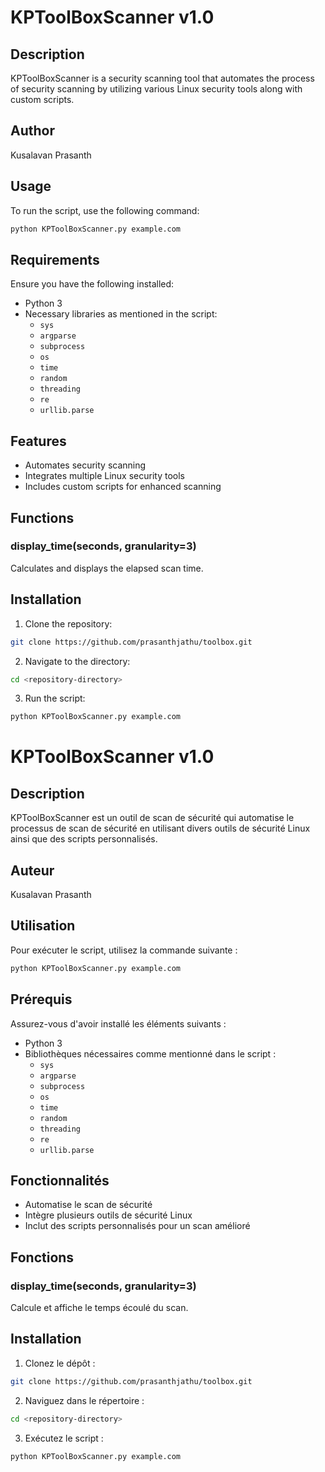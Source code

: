 
# KPToolBoxScanner v1.0

## Description
KPToolBoxScanner is a security scanning tool that automates the process of security scanning by utilizing various Linux security tools along with custom scripts.

## Author
Kusalavan Prasanth

## Usage
To run the script, use the following command:
```bash
python KPToolBoxScanner.py example.com
```

## Requirements
Ensure you have the following installed:
- Python 3
- Necessary libraries as mentioned in the script:
  - `sys`
  - `argparse`
  - `subprocess`
  - `os`
  - `time`
  - `random`
  - `threading`
  - `re`
  - `urllib.parse`

## Features
- Automates security scanning
- Integrates multiple Linux security tools
- Includes custom scripts for enhanced scanning

## Functions
### display_time(seconds, granularity=3)
Calculates and displays the elapsed scan time.

## Installation
1. Clone the repository:
```bash
git clone https://github.com/prasanthjathu/toolbox.git 
```
2. Navigate to the directory:
```bash
cd <repository-directory>
```
3. Run the script:
```bash
python KPToolBoxScanner.py example.com
```


# KPToolBoxScanner v1.0

## Description
KPToolBoxScanner est un outil de scan de sécurité qui automatise le processus de scan de sécurité en utilisant divers outils de sécurité Linux ainsi que des scripts personnalisés.

## Auteur
Kusalavan Prasanth

## Utilisation
Pour exécuter le script, utilisez la commande suivante :
```bash
python KPToolBoxScanner.py example.com
```

## Prérequis
Assurez-vous d'avoir installé les éléments suivants :
- Python 3
- Bibliothèques nécessaires comme mentionné dans le script :
  - `sys`
  - `argparse`
  - `subprocess`
  - `os`
  - `time`
  - `random`
  - `threading`
  - `re`
  - `urllib.parse`

## Fonctionnalités
- Automatise le scan de sécurité
- Intègre plusieurs outils de sécurité Linux
- Inclut des scripts personnalisés pour un scan amélioré

## Fonctions
### display_time(seconds, granularity=3)
Calcule et affiche le temps écoulé du scan.

## Installation
1. Clonez le dépôt :
```bash
git clone https://github.com/prasanthjathu/toolbox.git 
```
2. Naviguez dans le répertoire :
```bash
cd <repository-directory>
```
3. Exécutez le script :
```bash
python KPToolBoxScanner.py example.com


